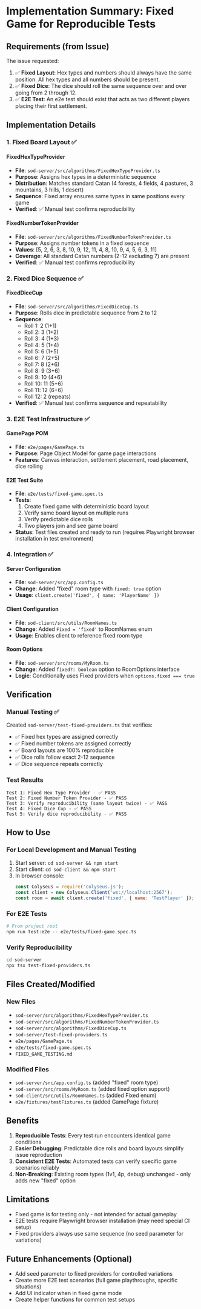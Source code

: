 # Implementation Summary: Fixed Game for Reproducible Tests

## Requirements (from Issue)

The issue requested:

1. ✅ **Fixed Layout**: Hex types and numbers should always have the same position. All hex types and all numbers should be present.
2. ✅ **Fixed Dice**: The dice should roll the same sequence over and over going from 2 through 12.
3. ✅ **E2E Test**: An e2e test should exist that acts as two different players placing their first settlement.

## Implementation Details

### 1. Fixed Board Layout ✅

#### FixedHexTypeProvider
- **File**: `sod-server/src/algorithms/FixedHexTypeProvider.ts`
- **Purpose**: Assigns hex types in a deterministic sequence
- **Distribution**: Matches standard Catan (4 forests, 4 fields, 4 pastures, 3 mountains, 3 hills, 1 desert)
- **Sequence**: Fixed array ensures same types in same positions every game
- **Verified**: ✅ Manual test confirms reproducibility

#### FixedNumberTokenProvider
- **File**: `sod-server/src/algorithms/FixedNumberTokenProvider.ts`
- **Purpose**: Assigns number tokens in a fixed sequence
- **Values**: [5, 2, 6, 3, 8, 10, 9, 12, 11, 4, 8, 10, 9, 4, 5, 6, 3, 11]
- **Coverage**: All standard Catan numbers (2-12 excluding 7) are present
- **Verified**: ✅ Manual test confirms reproducibility

### 2. Fixed Dice Sequence ✅

#### FixedDiceCup
- **File**: `sod-server/src/algorithms/FixedDiceCup.ts`
- **Purpose**: Rolls dice in predictable sequence from 2 to 12
- **Sequence**: 
  - Roll 1: 2 (1+1)
  - Roll 2: 3 (1+2)
  - Roll 3: 4 (1+3)
  - Roll 4: 5 (1+4)
  - Roll 5: 6 (1+5)
  - Roll 6: 7 (2+5)
  - Roll 7: 8 (2+6)
  - Roll 8: 9 (3+6)
  - Roll 9: 10 (4+6)
  - Roll 10: 11 (5+6)
  - Roll 11: 12 (6+6)
  - Roll 12: 2 (repeats)
- **Verified**: ✅ Manual test confirms sequence and repeatability

### 3. E2E Test Infrastructure ✅

#### GamePage POM
- **File**: `e2e/pages/GamePage.ts`
- **Purpose**: Page Object Model for game page interactions
- **Features**: Canvas interaction, settlement placement, road placement, dice rolling

#### E2E Test Suite
- **File**: `e2e/tests/fixed-game.spec.ts`
- **Tests**:
  1. Create fixed game with deterministic board layout
  2. Verify same board layout on multiple runs
  3. Verify predictable dice rolls
  4. Two players join and see game board
- **Status**: Test files created and ready to run (requires Playwright browser installation in test environment)

### 4. Integration ✅

#### Server Configuration
- **File**: `sod-server/src/app.config.ts`
- **Change**: Added "fixed" room type with `fixed: true` option
- **Usage**: `client.create('fixed', { name: 'PlayerName' })`

#### Client Configuration
- **File**: `sod-client/src/utils/RoomNames.ts`
- **Change**: Added `Fixed = 'fixed'` to RoomNames enum
- **Usage**: Enables client to reference fixed room type

#### Room Options
- **File**: `sod-server/src/rooms/MyRoom.ts`
- **Change**: Added `fixed?: boolean` option to RoomOptions interface
- **Logic**: Conditionally uses Fixed providers when `options.fixed === true`

## Verification

### Manual Testing ✅

Created `sod-server/test-fixed-providers.ts` that verifies:
- ✅ Fixed hex types are assigned correctly
- ✅ Fixed number tokens are assigned correctly  
- ✅ Board layouts are 100% reproducible
- ✅ Dice rolls follow exact 2-12 sequence
- ✅ Dice sequence repeats correctly

### Test Results

```
Test 1: Fixed Hex Type Provider - ✅ PASS
Test 2: Fixed Number Token Provider - ✅ PASS
Test 3: Verify reproducibility (same layout twice) - ✅ PASS
Test 4: Fixed Dice Cup - ✅ PASS
Test 5: Verify dice reproducibility - ✅ PASS
```

## How to Use

### For Local Development and Manual Testing

1. Start server: `cd sod-server && npm start`
2. Start client: `cd sod-client && npm start`
3. In browser console:
   ```javascript
   const Colyseus = require('colyseus.js');
   const client = new Colyseus.Client('ws://localhost:2567');
   const room = await client.create('fixed', { name: 'TestPlayer' });
   ```

### For E2E Tests

```bash
# From project root
npm run test:e2e -- e2e/tests/fixed-game.spec.ts
```

### Verify Reproducibility

```bash
cd sod-server
npx tsx test-fixed-providers.ts
```

## Files Created/Modified

### New Files
- `sod-server/src/algorithms/FixedHexTypeProvider.ts`
- `sod-server/src/algorithms/FixedNumberTokenProvider.ts`
- `sod-server/src/algorithms/FixedDiceCup.ts`
- `sod-server/test-fixed-providers.ts`
- `e2e/pages/GamePage.ts`
- `e2e/tests/fixed-game.spec.ts`
- `FIXED_GAME_TESTING.md`

### Modified Files
- `sod-server/src/app.config.ts` (added "fixed" room type)
- `sod-server/src/rooms/MyRoom.ts` (added fixed option support)
- `sod-client/src/utils/RoomNames.ts` (added Fixed enum)
- `e2e/fixtures/testFixtures.ts` (added GamePage fixture)

## Benefits

1. **Reproducible Tests**: Every test run encounters identical game conditions
2. **Easier Debugging**: Predictable dice rolls and board layouts simplify issue reproduction
3. **Consistent E2E Tests**: Automated tests can verify specific game scenarios reliably
4. **Non-Breaking**: Existing room types (1v1, 4p, debug) unchanged - only adds new "fixed" option

## Limitations

- Fixed game is for testing only - not intended for actual gameplay
- E2E tests require Playwright browser installation (may need special CI setup)
- Fixed providers always use same sequence (no seed parameter for variations)

## Future Enhancements (Optional)

- Add seed parameter to fixed providers for controlled variations
- Create more E2E test scenarios (full game playthroughs, specific situations)
- Add UI indicator when in fixed game mode
- Create helper functions for common test setups
